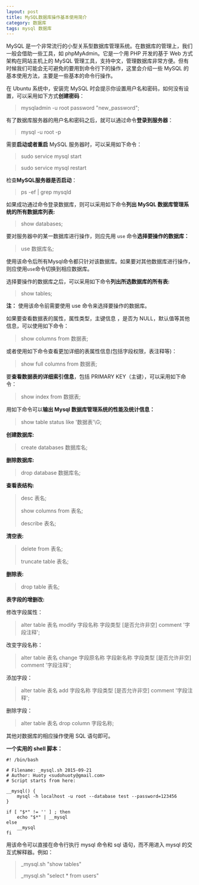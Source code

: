```yaml
---
layout: post
title: MySQL数据库操作基本使用简介
category: 数据库
tags: mysql 数据库
---
```


MySQL 是一个非常流行的小型关系型数据库管理系统。在数据库的管理上，我们一般会借助一些工具，如 phpMyAdmin。它是一个用 PHP 开发的基于 Web 方式架构在网站主机上的 MySQL 管理工具，支持中文，管理数据库非常方便。但有时候我们可能会无可避免的要用到命令行下的操作，这里会介绍一些 MySQL 的基本使用方法，主要是一些基本的命令行操作。

在 Ubuntu 系统中，安装完 MySQL 时会提示你设置用户名和密码，如何没有设置，可以采用如下方式**创建密码**：

> mysqladmin -u root password "new_password";

有了数据库服务器的用户名和密码之后，就可以通过命令**登录到服务器**：

> mysql -u root -p <password>

需要**启动或者重启** MySQL 服务器时，可以采用如下命令：

> sudo service mysql start

> sudo service mysql restart

检查**MySQL服务器是否启动**：

> ps -ef | grep mysqld

如果成功通过命令登录数据库，则可以采用如下命令**列出 MySQL 数据库管理系统的所有数据库列表:**

> show databases;

要对服务器中的某一数据库进行操作，则应先用 `use` 命令**选择要操作的数据库：**

> use 数据库名;

使用该命令后所有Mysql命令都只针对该数据库。如果要对其他数据库进行操作，则应使用`use`命令切换到相应数据库。

选择要操作的数据库之后，可以采用如下命令**列出所选数据库的所有表:**

> show tables;

**注：** 使用该命令前需要使用 use 命令来选择要操作的数据库。

如果要查看数据表的属性，属性类型，主键信息 ，是否为 NULL，默认值等其他信息，可以使用如下命令：

> show columns from 数据表;

或者使用如下命令查看更加详细的表属性信息(包括字段权限，表注释等)：

> show full columns from 数据表;

要**查看数据表的详细索引信息**，包括 PRIMARY KEY（主键），可以采用如下命令：

> show index from 数据表;

用如下命令可以**输出 Mysql 数据库管理系统的性能及统计信息：**

> show table status like '数据表'\G;

**创建数据库:**

> create databases 数据库名;

**删除数据库:**

> drop database 数据库名;

**查看表结构:**

> desc 表名;
>
> show columns from 表名;
>
> describe 表名;

**清空表:**

> delete from 表名;
>
> truncate table 表名;

**删除表:**

> drop table 表名;

**表字段的增删改:**

修改字段属性：

> alter table 表名 modify 字段名称 字段类型 [是否允许非空] comment '字段注释';

改变字段名称：

> alter table 表名 change 字段原名称 字段新名称 字段类型 [是否允许非空] comment '字段注释';

添加字段：

> alter table 表名 add 字段名称 字段类型 [是否允许非空] comment '字段注释';

删除字段：

> alter table 表名 drop column 字段名称;

其他对数据库的相应操作使用 SQL 语句即可。

**一个实用的 shell 脚本：**

```shell
#! /bin/bash

# Filename: _mysql.sh 2015-09-21
# Author: Huoty <sudohuoty@gmail.com>
# Script starts from here:

__mysql() {
    mysql -h localhost -u root --database test --password=123456
}

if [ "$*" != '' ] ; then
    echo "$*" | __mysql
else
    __mysql
fi
```

用该命令可以直接在命令行执行 mysql 命令和 sql 语句，而不用进入 mysql 的交互式解释器。例如：

> _mysql.sh "show tables"
>
> _mysql.sh "select * from users"
